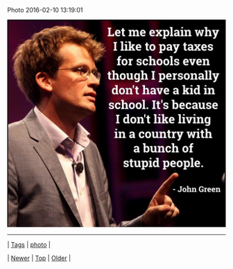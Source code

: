 <!--
title: Photo 2016-02-10 13
date: 2020-06-28T15:27:00.106Z
tags: photo
-->


Photo 2016-02-10 13:19:01

![](139049096849-0.jpg)

<!--BOTTOM-POST-NAVIGATION-->
---

| [Tags](tags.md) | [photo](tag-photo.md) |

| [Newer](139046632022.md) | [Top](index.md) | [Older](139052093927.md) |